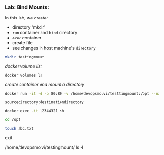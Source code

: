 ### Lab: Bind Mounts:

In this lab, we create:
- directory 'mkdir'
- `run` container and `bind` directory
- `exec` container
- create file
- see changes in host machine's `directory`

```bash
mkdir testingmount
```

*docker volume list*
```bash
docker volumes ls 
```

*create container and mount a directory*
```bash
docker run -it -d -p 80:80 -v /home/devopsmolvi/testtingmount:/opt --name container1 nginx:latest
```

`sourcedirectory:destinationdirectory`

```bash
docker exec -it 12344321 sh 
```

```bash
cd /opt
```

```bash
touch abc.txt
```

exit

/home/devopsmolvi/testingmount/
ls -l 

